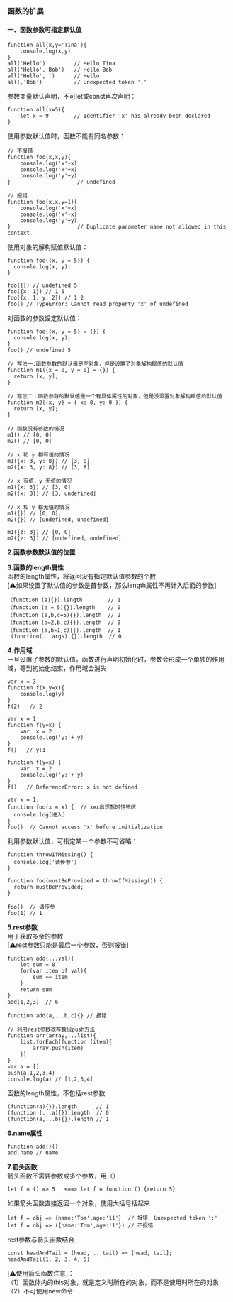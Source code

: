### 函数的扩展
####  一、函数参数可指定默认值
```
function all(x,y='Tina'){
    console.log(x,y)
}
all('Hello')         // Hello Tina
all('Hello','Bob')   // Hello Bob
all('Hello','')      // Hello
all(,'Bob')          // Unexpected token ','
```

参数变量默认声明，不可let或const再次声明：
```
function all(x=5){
    let x = 9        // Identifier 'x' has already been declared
}
```

使用参数默认值时，函数不能有同名参数：
```
// 不报错
function foo(x,x,y){
    console.log('x'+x)
    console.log('x'+x)
    console.log('y'+y)
}                     // undefined

// 报错
function foo(x,x,y=1){
    console.log('x'+x)
    console.log('x'+x)
    console.log('y'+y)
}                     // Duplicate parameter name not allowed in this context
```

使用对象的解构赋值默认值：
```
function foo({x, y = 5}) {
  console.log(x, y);
}

foo({}) // undefined 5
foo({x: 1}) // 1 5
foo({x: 1, y: 2}) // 1 2
foo() // TypeError: Cannot read property 'x' of undefined
```

对函数的参数设定默认值：
```
function foo({x, y = 5} = {}) {
  console.log(x, y);
}
foo() // undefined 5
```

```
// 写法一:函数参数的默认值是空对象，但是设置了对象解构赋值的默认值
function m1({x = 0, y = 0} = {}) {
  return [x, y];
}

// 写法二：函数参数的默认值是一个有具体属性的对象，但是没设置对象解构赋值的默认值
function m2({x, y} = { x: 0, y: 0 }) {
  return [x, y];
}

// 函数没有参数的情况
m1() // [0, 0]
m2() // [0, 0]

// x 和 y 都有值的情况
m1({x: 3, y: 8}) // [3, 8]
m2({x: 3, y: 8}) // [3, 8]

// x 有值，y 无值的情况
m1({x: 3}) // [3, 0]
m2({x: 3}) // [3, undefined]

// x 和 y 都无值的情况
m1({}) // [0, 0];
m2({}) // [undefined, undefined]

m1({z: 3}) // [0, 0]
m2({z: 3}) // [undefined, undefined]
```

**2.函数参数默认值的位置**

**3.函数的length属性**  
函数的length属性，将返回没有指定默认值参数的个数  
[⚠️如果设置了默认值的参数是首参数，那么length属性不再计入后面的参数]
```
（function (a){}).length        // 1
（function (a = 5){}).length    // 0
（function (a,b,c=5){}).length  // 2
（function (a=2,b,c){}).length  // 0
（function (a,b=1,c){}).length  // 1
 (function(...args) {}).length  // 0
```

**4.作用域**  
一旦设置了参数的默认值，函数进行声明初始化时，参数会形成一个单独的作用域，等到初始化结束，作用域会消失
```
var x = 3
function f(x,y=x){
    console.log(y)
}
f(2)   // 2

var x = 1
function f(y=x) {
    var  x = 2
    console.log('y:'+ y)
}
f()   // y:1

function f(y=x) {
    var  x = 2
    console.log('y:'+ y)
}
f()   // ReferenceError: x is not defined

var x = 1;
function foo(x = x) {  // x=x出现暂时性死区
  console.log(进入)
}
foo()  // Cannot access 'x' before initialization
```
利用参数默认值，可指定某一个参数不可省略：
```
function throwIfMissing() {
  console.log('请传参')
}

function foo(mustBeProvided = throwIfMissing()) {
  return mustBeProvided;
}

foo()  // 请传参
foo(1) // 1
```
**5.rest参数**  
用于获取多余的参数  
[⚠️rest参数只能是最后一个参数，否则报错]  
```
function add(...val){
    let sum = 0
    for(var item of val){
        sum += item
    }
    return sum
}
add(1,2,3)  // 6

function add(a,...b,c){} // 报错

// 利用rest参数改写数组push方法
function arr(array,...list){
    list.forEach(function (item){
        array.push(item)
    })
}
var a = []
push(a,1,2,3,4)
console.log(a) // [1,2,3,4]
```
函数的length属性，不包括rest参数
```
(function(a){}).length      // 1
(function (...a){}).length  // 0
(function(a,...b){}).length // 1
```

**6.name属性**
```
function add(){}
add.name // name
```

**7.箭头函数**  
箭头函数不需要参数或多个参数，用（）
```
let f = () => 5   <==> let f = function () {return 5}
```
如果箭头函数直接返回一个对象，使用大括号括起来
```
let f = obj => {name:'Tom',age:'11'}  // 报错  Unexpected token ':'
let f = obj => ({name:'Tom',age:'1'}) // 不报错
```
rest参数与箭头函数结合
```
const headAndTail = (head, ...tail) => [head, tail];
headAndTail(1, 2, 3, 4, 5)
```
[⚠️使用箭头函数注意]：  
（1）函数体内的this对象，就是定义时所在的对象，而不是使用时所在的对象  
（2）不可使用new命令  

